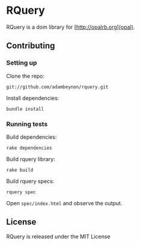 # RQuery

RQuery is a dom library for [http://opalrb.org](opal).

## Contributing

### Setting up

Clone the repo:

```
git://github.com/adambeynon/rquery.git
```

Install dependencies:

```
bundle install
```

### Running tests

Build dependencies:

```
rake dependencies
```

Build rquery library:

```
rake build
```

Build rquery specs:

```
rquery spec
```

Open `spec/index.html` and observe the output.

## License

RQuery is released under the MIT License